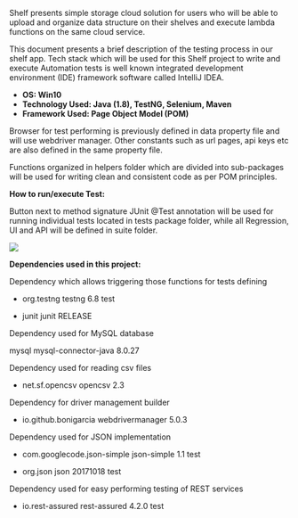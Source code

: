 Shelf presents simple storage cloud solution for users who will be able to upload and organize data structure on their shelves and execute lambda functions on the same cloud service.


This document presents a brief description of the testing process in our shelf app. Tech stack which will be used for this Shelf project to write and execute Automation tests is well known integrated development environment (IDE) framework software called IntelliJ IDEA.

- **OS: Win10**
- **Technology Used: Java (1.8), TestNG, Selenium, Maven**
- **Framework Used: Page Object Model (POM)**

Browser for test performing is previously defined in data property file and will use webdriver manager.
Other constants such as url pages, api keys etc are also defined in the same property file.


Functions organized in helpers folder which are divided into sub-packages will be used for writing clean and consistent code as per POM principles.


**How to run/execute Test:**

Button next to method signature JUnit @Test annotation will be used for running individual tests located in tests package folder, while all Regression, UI and API will be defined in suite folder.


![](C:\Users\Srdjan\Desktop\runtest.jpg)


**Dependencies used in this project:**


Dependency which allows triggering those functions for tests defining

- <dependency> 
    <groupId>org.testng</groupId> 
    <artifactId>testng</artifactId> 
    <version>6.8</version> 
    <scope>test</scope> 
</dependency> 

- <dependency> 
    <groupId>junit</groupId> 
    <artifactId>junit</artifactId> 
    <version>RELEASE</version> 
</dependency> 

Dependency used for MySQL database

<dependency> 
    <groupId>mysql</groupId> 
    <artifactId>mysql-connector-java</artifactId> 
    <version>8.0.27</version> 
</dependency> 

Dependency used for reading csv files

- <dependency> 
    <groupId>net.sf.opencsv</groupId> 
    <artifactId>opencsv</artifactId> 
    <version>2.3</version> 
</dependency> 


Dependency for driver management builder

- <dependency> 
    <groupId>io.github.bonigarcia</groupId> 
    <artifactId>webdrivermanager</artifactId> 
    <version>5.0.3</version> 
</dependency> 

Dependency used for JSON implementation

- <dependency> 
    <groupId>com.googlecode.json-simple</groupId> 
    <artifactId>json-simple</artifactId> 
    <version>1.1</version> 
    <scope>test</scope> 
</dependency> 

- <dependency> 
    <groupId>org.json</groupId> 
    <artifactId>json</artifactId> 
    <version>20171018</version> 
    <scope>test</scope> 
</dependency> 

Dependency used for easy performing testing of REST services

- <dependency> 
    <groupId>io.rest-assured</groupId> 
    <artifactId>rest-assured</artifactId> 
    <version>4.2.0</version> 
    <scope>test</scope> 
</dependency> 